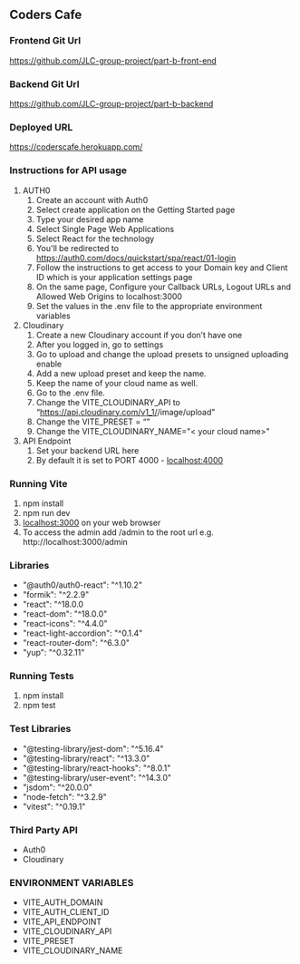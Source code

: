 ## Coders Cafe

### Frontend Git Url
https://github.com/JLC-group-project/part-b-front-end

### Backend Git Url
https://github.com/JLC-group-project/part-b-backend

### Deployed URL
https://coderscafe.herokuapp.com/


### Instructions for API usage
1. AUTH0
   1. Create an account with Auth0
   2. Select create application on the Getting Started page
   3. Type your desired app name
   4. Select Single Page Web Applications
   5. Select React for the technology
   6. You'll be redirected to https://auth0.com/docs/quickstart/spa/react/01-login
   7. Follow the instructions to get access to your Domain key and Client ID which is your application settings page
   8. On the same page, Configure your Callback URLs, Logout URLs and Allowed Web Origins to localhost:3000
   9. Set the values in the .env file to the appropriate environment variables
2. Cloudinary
   1. Create a new Cloudinary account if you don’t have one
   2. After you logged in, go to settings
   3. Go to upload and change the upload presets to unsigned uploading enable
   4. Add a new upload preset and keep the name.
   5. Keep the name of your cloud name as well.
   6. Go to the .env file.
   7. Change the VITE_CLOUDINARY_API to “https://api.cloudinary.com/v1_1/<yourcloudname>/image/upload"
   8. Change the VITE_PRESET = “<your preset name>”
   9. Change the VITE_CLOUDINARY_NAME="< your cloud name>" 
3. API Endpoint
   1. Set your backend URL here
   2. By default it is set to PORT 4000 - [localhost:4000](http://localhost:4000/)

### Running Vite
1. npm install
2. npm run dev
3. [localhost:3000](http://localhost:3000/) on your web browser
4. To access the admin add /admin to the root url e.g. http://localhost:3000/admin

### Libraries
- "@auth0/auth0-react": "^1.10.2"
- "formik": "^2.2.9"
- "react": "^18.0.0
- "react-dom": "^18.0.0"
- "react-icons": "^4.4.0"
- "react-light-accordion": "^0.1.4"
- "react-router-dom": "^6.3.0"
- "yup": "^0.32.11"

### Running Tests
1. npm install
2. npm test

### Test Libraries
- "@testing-library/jest-dom": "^5.16.4"
- "@testing-library/react": "^13.3.0"
- "@testing-library/react-hooks": "^8.0.1"
- "@testing-library/user-event": "^14.3.0"
- "jsdom": "^20.0.0"
- "node-fetch": "^3.2.9"
- "vitest": "^0.19.1"

### Third Party API
- Auth0
- Cloudinary

### ENVIRONMENT VARIABLES
- VITE_AUTH_DOMAIN
- VITE_AUTH_CLIENT_ID
- VITE_API_ENDPOINT
- VITE_CLOUDINARY_API
- VITE_PRESET
- VITE_CLOUDINARY_NAME